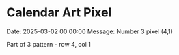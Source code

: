 # Calendar Art Pixel

Date: 2025-03-02 00:00:00
Message: Number 3 pixel (4,1)

Part of 3 pattern - row 4, col 1
